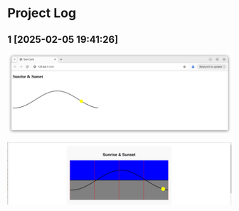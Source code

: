 # Project Log

## 1 [2025-02-05 19:41:26]

![log1](./90-markdown-resources/log1.png)

![log2](./90-markdown-resources/log2.png)
